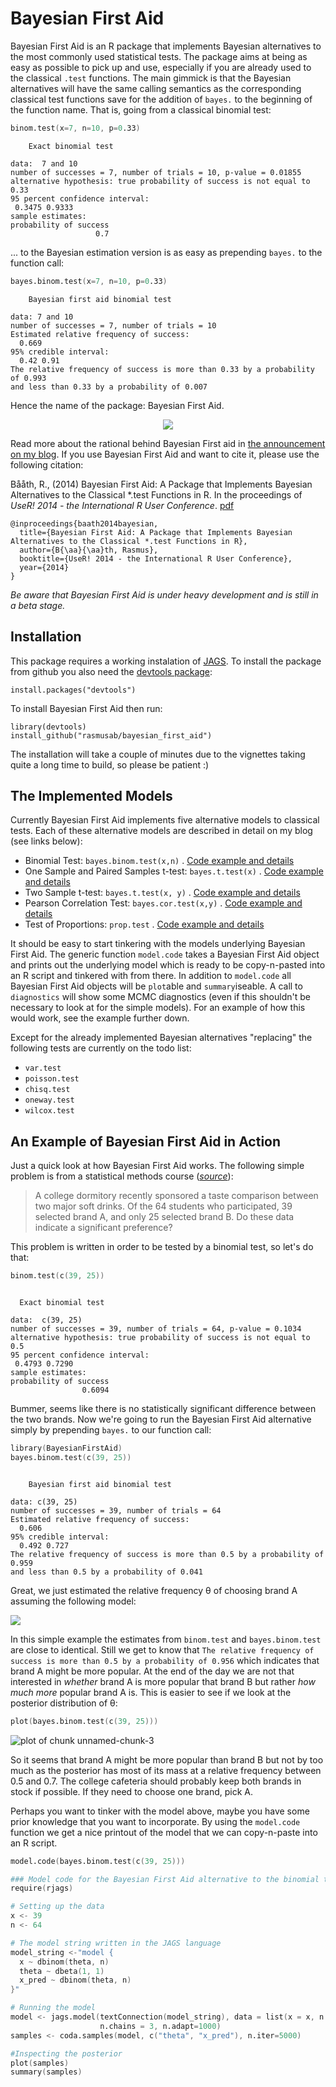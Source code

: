 Bayesian First Aid
======================

Bayesian First Aid is an R package that implements Bayesian alternatives to the most commonly used statistical tests. The package aims at being as easy as possible to pick up and use, especially if you are already used to the classical `.test` functions. The main gimmick is that the Bayesian alternatives will have the same calling semantics as the corresponding classical test functions save for the addition of `bayes.` to the beginning of the function name. That is, going from a classical binomial test:

``` S
binom.test(x=7, n=10, p=0.33)
```

```
    Exact binomial test

data:  7 and 10
number of successes = 7, number of trials = 10, p-value = 0.01855
alternative hypothesis: true probability of success is not equal to 0.33
95 percent confidence interval:
 0.3475 0.9333
sample estimates:
probability of success 
                   0.7 
```

... to the Bayesian estimation version is as easy as prepending `bayes.` to the function call:

``` S
bayes.binom.test(x=7, n=10, p=0.33)
```
```
    Bayesian first aid binomial test

data: 7 and 10
number of successes = 7, number of trials = 10
Estimated relative frequency of success:
  0.669 
95% credible interval:
  0.42 0.91 
The relative frequency of success is more than 0.33 by a probability of 0.993 
and less than 0.33 by a probability of 0.007 
```

Hence the name of the package: Bayesian First Aid.

<center>
<img src="http://i.imgur.com/gQAiFkD.png"/>
</center>

Read more about the rational behind Bayesian First aid in [the announcement on my blog](http://sumsar.net/blog/2014/01/bayesian-first-aid/). If you use Bayesian First Aid and want to cite it, please use the following citation:

Bååth, R., (2014) Bayesian First Aid: A Package that Implements Bayesian Alternatives to the Classical \*.test Functions in R. In the proceedings of *UseR! 2014 - the International R User Conference*. [pdf](http://sumsar.net/files/academia/baath_user14_abstract.pdf)

```
@inproceedings{baath2014bayesian,
  title={Bayesian First Aid: A Package that Implements Bayesian Alternatives to the Classical *.test Functions in R},
  author={B{\aa}{\aa}th, Rasmus},
  booktitle={UseR! 2014 - the International R User Conference},
  year={2014}
}
```
*Be aware that Bayesian First Aid is under heavy development and is still in a beta stage.*

Installation
--------------------

This package requires a working instalation of [JAGS](http://mcmc-jags.sourceforge.net/). To install the package from github you also need the [devtools package](http://cran.r-project.org/web/packages/devtools/index.html):

```
install.packages("devtools")
```

To install Bayesian First Aid then run:

```
library(devtools)
install_github("rasmusab/bayesian_first_aid")
```

The installation will take a couple of minutes due to the vignettes taking quite a long time to build, so please be patient :)

The Implemented Models
--------------------------------

Currently Bayesian First Aid implements five alternative models to classical tests. Each of these alternative models are described in detail on my blog (see links below):

* Binomial Test: `bayes.binom.test(x,n)` . [Code example and details](http://sumsar.net/blog/2014/01/bayesian-first-aid-binomial-test/)
* One Sample and Paired Samples t-test: `bayes.t.test(x)` . [Code example and details](http://sumsar.net/blog/2014/02/bayesian-first-aid-one-sample-t-test/)
* Two Sample t-test: `bayes.t.test(x, y)` . [Code example and details](http://sumsar.net/blog/2014/02/bayesian-first-aid-two-sample-t-test/)
* Pearson Correlation Test: `bayes.cor.test(x,y)` . [Code example and details](http://sumsar.net/blog/2014/03/bayesian-first-aid-pearson-correlation-test/)
* Test of Proportions: `prop.test` . [Code example and details](http://sumsar.net/blog/2014/06/bayesian-first-aid-prop-test/)

It should be easy to start tinkering with the models underlying Bayesian First Aid. The generic function `model.code` takes a Bayesian First Aid object and prints out the underlying model which is ready to be copy-n-pasted into an R script and tinkered with from there. In addition to `model.code` all Bayesian First Aid objects will be `plot`able and `summary`iseable. A call to `diagnostics` will show some MCMC diagnostics (even if this shouldn't be necessary to look at for the simple models). For an example of how this would work, see the example further down.

Except for the already implemented Bayesian alternatives "replacing" the following tests are currently on the todo list:

* `var.test`
* `poisson.test`
* `chisq.test`
* `oneway.test`
* `wilcox.test`

An Example of Bayesian First Aid in Action
-------------------------------------------

Just a quick look at how Bayesian First Aid works. The following simple problem is from a statistical methods course (*[source](http://www.elderlab.yorku.ca/~aaron/Stats2022/BinomialTest.htm)*):

> A college dormitory recently sponsored a taste comparison between two major soft drinks. Of the 64 students who participated, 39 selected brand A, and only 25 selected brand B.  Do these data indicate a significant preference? 

This problem is written in order to be tested by a binomial test, so let's do that:


``` S
binom.test(c(39, 25))
```

```

  Exact binomial test

data:  c(39, 25)
number of successes = 39, number of trials = 64, p-value = 0.1034
alternative hypothesis: true probability of success is not equal to 0.5
95 percent confidence interval:
 0.4793 0.7290
sample estimates:
probability of success 
                0.6094 
```


Bummer, seems like there is no statistically significant difference between the two brands. Now we're going to run the Bayesian First Aid alternative simply by prepending `bayes.` to our function call:


``` S
library(BayesianFirstAid)
bayes.binom.test(c(39, 25))
```

```

	Bayesian first aid binomial test

data: c(39, 25)
number of successes = 39, number of trials = 64
Estimated relative frequency of success:
  0.606 
95% credible interval:
  0.492 0.727 
The relative frequency of success is more than 0.5 by a probability of 0.959 
and less than 0.5 by a probability of 0.041 
```


Great, we just estimated the relative frequency θ of choosing brand A assuming the following model:

<img src="http://i.imgur.com/4YZxHDt.png"/>

In this simple example the estimates from `binom.test` and `bayes.binom.test` are close to identical. Still we get to know that `The relative frequency of success is more than 0.5 by a probability of 0.956` which indicates that brand A might be more popular. At the end of the day we are not that interested in *whether* brand A is more popular that brand B but rather *how much more* popular brand A is. This is easier to see if we look at the posterior distribution of θ: 


``` S
plot(bayes.binom.test(c(39, 25)))
```

![plot of chunk unnamed-chunk-3](http://i.imgur.com/GAoNH6s.png) 


So it seems that brand A might be more popular than brand B but not by too much as the posterior has most of its mass at a relative frequency between 0.5 and 0.7. The college cafeteria should probably keep both brands in stock if possible. If they need to choose one brand, pick A.

Perhaps you want to tinker with the model above, maybe you have some prior knowledge that you want to incorporate. By using the `model.code` function we get a nice printout of the model that we can copy-n-paste into an R script.


``` S
model.code(bayes.binom.test(c(39, 25)))
```

``` S
### Model code for the Bayesian First Aid alternative to the binomial test ###
require(rjags)

# Setting up the data
x <- 39 
n <- 64 

# The model string written in the JAGS language
model_string <-"model {
  x ~ dbinom(theta, n)
  theta ~ dbeta(1, 1)
  x_pred ~ dbinom(theta, n)
}"

# Running the model
model <- jags.model(textConnection(model_string), data = list(x = x, n = n), 
                    n.chains = 3, n.adapt=1000)
samples <- coda.samples(model, c("theta", "x_pred"), n.iter=5000)

#Inspecting the posterior
plot(samples)
summary(samples)  
```
